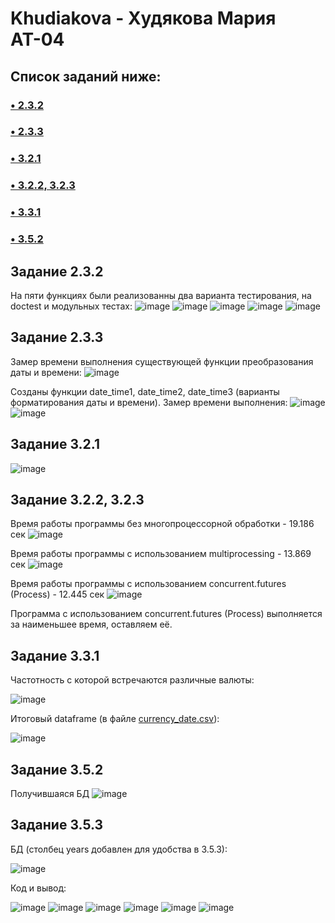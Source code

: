 # Khudiakova - Худякова Мария АТ-04

## Список заданий ниже:
### [• 2.3.2](https://github.com/MariKhudyakova/Khudiakova/blob/main/README.md#%D0%B7%D0%B0%D0%B4%D0%B0%D0%BD%D0%B8%D0%B5-232)
### [• 2.3.3](https://github.com/MariKhudyakova/Khudiakova/blob/main/README.md#%D0%B7%D0%B0%D0%B4%D0%B0%D0%BD%D0%B8%D0%B5-233)
### [• 3.2.1](https://github.com/MariKhudyakova/Khudiakova/blob/main/README.md#%D0%B7%D0%B0%D0%B4%D0%B0%D0%BD%D0%B8%D0%B5-321)
### [• 3.2.2, 3.2.3](https://github.com/MariKhudyakova/Khudiakova/blob/main/README.md#%D0%B7%D0%B0%D0%B4%D0%B0%D0%BD%D0%B8%D0%B5-322-323)
### [• 3.3.1](https://github.com/MariKhudyakova/Khudiakova/blob/main/README.md#%D0%B7%D0%B0%D0%B4%D0%B0%D0%BD%D0%B8%D0%B5-331)
### [• 3.5.2](https://github.com/MariKhudyakova/Khudiakova/blob/main/README.md#%D0%B7%D0%B0%D0%B4%D0%B0%D0%BD%D0%B8%D0%B5-352)

## Задание 2.3.2
На пяти функциях были реализованны два варианта тестирования, на doctest и модульных тестах:
![image](https://user-images.githubusercontent.com/59433521/205510840-7503298e-59e7-4783-a109-e458074641be.png)
![image](https://user-images.githubusercontent.com/59433521/205510845-3d750196-1c25-4d79-b8ab-4ff902f44719.png)
![image](https://user-images.githubusercontent.com/59433521/205510852-a37020dd-8bd9-4820-a857-1f3734bab7fa.png)
![image](https://user-images.githubusercontent.com/59433521/205510864-dd6e3b7c-dcb9-4561-98ca-80a6a947a534.png)
![image](https://user-images.githubusercontent.com/59433521/205510869-3f544031-01c4-4cb2-ad4c-6c0ec206eb79.png)

## Задание 2.3.3
Замер времени выполнения существующей функции преобразования даты и времени:
![image](https://user-images.githubusercontent.com/59433521/205352912-43fec36c-b425-497c-afad-6157c154a572.png)

Созданы функции date_time1, date_time2, date_time3 (варианты форматирования даты и времени). 
Замер времени выполнения:
![image](https://user-images.githubusercontent.com/59433521/205353177-ca6312e2-d5bd-4a49-b76b-9dc47eb4c4dc.png)
![image](https://user-images.githubusercontent.com/59433521/205353202-ea0ca18b-17ae-493e-9d2c-fa8b873ae49a.png)

## Задание 3.2.1
![image](https://user-images.githubusercontent.com/59433521/206869896-273e5c63-c800-4ca5-926a-f2f70af15e20.png)

## Задание 3.2.2, 3.2.3
Время работы программы без многопроцессорной обработки - 19.186 сек
![image](https://user-images.githubusercontent.com/59433521/209532910-e11574f6-29d2-48b9-8c00-186acfe2e85e.png)

Время работы программы с использованием multiprocessing - 13.869 сек
![image](https://user-images.githubusercontent.com/59433521/209532615-03abbe30-9364-47c8-b8ea-bebb617c1d7a.png)

Время работы программы с использованием concurrent.futures (Process) - 12.445 сек
![image](https://user-images.githubusercontent.com/59433521/209548120-d2c5c76f-9b85-4082-b73a-018811a1e530.png)

Программа с использованием concurrent.futures (Process) выполняется за наименьшее время, оставляем её.

## Задание 3.3.1
Частотность с которой встречаются различные валюты:

![image](https://user-images.githubusercontent.com/59433521/209561541-8bed0ec0-00ff-476d-a43d-07b7023e92ed.png)

Итоговый dataframe (в файле [currency_date.csv](https://github.com/MariKhudyakova/Khudiakova/blob/main/currency_date.csv)):

![image](https://user-images.githubusercontent.com/59433521/209573550-adf89ff0-50de-42e1-9cdb-a58a7f2ee2cb.png)

## Задание 3.5.2
Получившаяся БД
![image](https://user-images.githubusercontent.com/59433521/210097996-7e764204-b61a-482f-baa7-c4d944d0b7e5.png)

## Задание 3.5.3
БД (столбец years добавлен для удобства в 3.5.3):

![image](https://user-images.githubusercontent.com/59433521/210104717-df307634-6a3e-491d-b7b7-5bba872b6f2c.png)

Код и вывод:

![image](https://user-images.githubusercontent.com/59433521/210105255-dd3b0e36-301c-46cb-b50d-e98e87c27a68.png)
![image](https://user-images.githubusercontent.com/59433521/210105272-6ec8417b-0671-482b-b919-179187e2c8a2.png)
![image](https://user-images.githubusercontent.com/59433521/210105283-dc1b04d6-f027-40fc-9e1a-9487744d85af.png)
![image](https://user-images.githubusercontent.com/59433521/210105315-6bd3aa2f-d143-4e95-9ead-96b48b1c4edc.png)
![image](https://user-images.githubusercontent.com/59433521/210105341-597d70aa-2df6-46f7-9744-f6ce9aa32be0.png)
![image](https://user-images.githubusercontent.com/59433521/210105353-e2498884-9658-4b0d-b6b0-bfcd1b457214.png)
